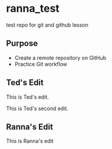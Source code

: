 # ranna_test
test repo for git and github lesson 

## Purpose

- Create a remote repository on GitHub
- Practice Git workflow

## Ted's Edit
This is Ted's edit.

This is Ted's second edit. 

## Ranna's Edit
This is Ranna's edit
